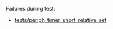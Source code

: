 Failures during test:
- [tests/periph_timer_short_relative_set](tests/periph_timer_short_relative_set/test.failed)
